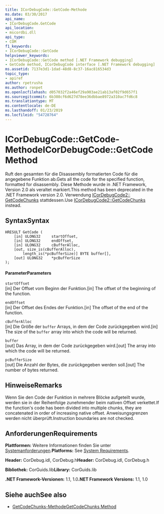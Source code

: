 ```yaml
---
title: ICorDebugCode::GetCode-Methode
ms.date: 03/30/2017
api_name:
- ICorDebugCode.GetCode
api_location:
- mscordbi.dll
api_type:
- COM
f1_keywords:
- ICorDebugCode::GetCode
helpviewer_keywords:
- ICorDebugCode::GetCode method [.NET Framework debugging]
- GetCode method, ICorDebugCode interface [.NET Framework debugging]
ms.assetid: 7137e3d1-1dad-48d8-8c37-16ac816534d3
topic_type:
- apiref
author: rpetrusha
ms.author: ronpet
ms.openlocfilehash: d057032f2a46ef29a903ae21ab13af02f9d657f1
ms.sourcegitcommit: 6b308cf6d627d78ee36dbbae8972a310ac7fd6c8
ms.translationtype: MT
ms.contentlocale: de-DE
ms.lasthandoff: 01/23/2019
ms.locfileid: "54728764"
---
```

# <a name="icordebugcodegetcode-method"></a><span data-ttu-id="edf76-102">ICorDebugCode::GetCode-Methode</span><span class="sxs-lookup"><span data-stu-id="edf76-102">ICorDebugCode::GetCode Method</span></span>
<span data-ttu-id="edf76-103">Ruft den gesamten für die Disassembly formatierten Code für die angegebene Funktion ab.</span><span class="sxs-lookup"><span data-stu-id="edf76-103">Gets all the code for the specified function, formatted for disassembly.</span></span> <span data-ttu-id="edf76-104">Diese Methode wurde in .NET Framework, Version 2.0 als veraltet markiert.</span><span class="sxs-lookup"><span data-stu-id="edf76-104">This method has been deprecated in the .NET Framework version 2.0.</span></span> <span data-ttu-id="edf76-105">Verwendung [ICorDebugCode2:: GetCodeChunks](../../../../docs/framework/unmanaged-api/debugging/icordebugcode2-getcodechunks-method.md) stattdessen.</span><span class="sxs-lookup"><span data-stu-id="edf76-105">Use [ICorDebugCode2::GetCodeChunks](../../../../docs/framework/unmanaged-api/debugging/icordebugcode2-getcodechunks-method.md) instead.</span></span>  
  
## <a name="syntax"></a><span data-ttu-id="edf76-106">Syntax</span><span class="sxs-lookup"><span data-stu-id="edf76-106">Syntax</span></span>  
  
```  
HRESULT GetCode (  
    [in] ULONG32     startOffset,   
    [in] ULONG32     endOffset,  
    [in] ULONG32     cBufferAlloc,  
    [out, size_is(cBufferAlloc),  
        length_is(*pcBufferSize)] BYTE buffer[],  
    [out] ULONG32    *pcBufferSize  
);  
```  
  
#### <a name="parameters"></a><span data-ttu-id="edf76-107">Parameter</span><span class="sxs-lookup"><span data-stu-id="edf76-107">Parameters</span></span>  
 `startOffset`  
 <span data-ttu-id="edf76-108">[in] Der Offset vom Beginn der Funktion.</span><span class="sxs-lookup"><span data-stu-id="edf76-108">[in] The offset of the beginning of the function.</span></span>  
  
 `endOffset`  
 <span data-ttu-id="edf76-109">[in] Der Offset des Endes der Funktion.</span><span class="sxs-lookup"><span data-stu-id="edf76-109">[in] The offset of the end of the function.</span></span>  
  
 `cBufferAlloc`  
 <span data-ttu-id="edf76-110">[in] Die Größe der `buffer` Arrays, in dem der Code zurückgegeben wird.</span><span class="sxs-lookup"><span data-stu-id="edf76-110">[in] The size of the `buffer` array into which the code will be returned.</span></span>  
  
 `buffer`  
 <span data-ttu-id="edf76-111">[out] Das Array, in dem der Code zurückgegeben wird.</span><span class="sxs-lookup"><span data-stu-id="edf76-111">[out] The array into which the code will be returned.</span></span>  
  
 `pcBufferSize`  
 <span data-ttu-id="edf76-112">[out] Die Anzahl der Bytes, die zurückgegeben werden soll.</span><span class="sxs-lookup"><span data-stu-id="edf76-112">[out] The number of bytes returned.</span></span>  
  
## <a name="remarks"></a><span data-ttu-id="edf76-113">Hinweise</span><span class="sxs-lookup"><span data-stu-id="edf76-113">Remarks</span></span>  
 <span data-ttu-id="edf76-114">Wenn Sie den Code der Funktion in mehrere Blöcke aufgeteilt wurde, werden sie in der Reihenfolge zunehmender beim nativen Offset verkettet.</span><span class="sxs-lookup"><span data-stu-id="edf76-114">If the function's code has been divided into multiple chunks, they are concatenated in order of increasing native offset.</span></span> <span data-ttu-id="edf76-115">Anweisungsgrenzen werden nicht überprüft.</span><span class="sxs-lookup"><span data-stu-id="edf76-115">Instruction boundaries are not checked.</span></span>  
  
## <a name="requirements"></a><span data-ttu-id="edf76-116">Anforderungen</span><span class="sxs-lookup"><span data-stu-id="edf76-116">Requirements</span></span>  
 <span data-ttu-id="edf76-117">**Plattformen:** Weitere Informationen finden Sie unter [Systemanforderungen](../../../../docs/framework/get-started/system-requirements.md).</span><span class="sxs-lookup"><span data-stu-id="edf76-117">**Platforms:** See [System Requirements](../../../../docs/framework/get-started/system-requirements.md).</span></span>  
  
 <span data-ttu-id="edf76-118">**Header:** CorDebug.idl, CorDebug.h</span><span class="sxs-lookup"><span data-stu-id="edf76-118">**Header:** CorDebug.idl, CorDebug.h</span></span>  
  
 <span data-ttu-id="edf76-119">**Bibliothek:** CorGuids.lib</span><span class="sxs-lookup"><span data-stu-id="edf76-119">**Library:** CorGuids.lib</span></span>  
  
 <span data-ttu-id="edf76-120">**.NET Framework-Versionen:** 1.1, 1.0</span><span class="sxs-lookup"><span data-stu-id="edf76-120">**.NET Framework Versions:** 1.1, 1.0</span></span>  
  
## <a name="see-also"></a><span data-ttu-id="edf76-121">Siehe auch</span><span class="sxs-lookup"><span data-stu-id="edf76-121">See also</span></span>
- [<span data-ttu-id="edf76-122">GetCodeChunks-Methode</span><span class="sxs-lookup"><span data-stu-id="edf76-122">GetCodeChunks Method</span></span>](../../../../docs/framework/unmanaged-api/debugging/icordebugcode2-getcodechunks-method.md)

